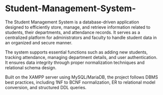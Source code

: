 # Student-Management-System-
The Student Management System is a database-driven application designed to efficiently store, manage, and retrieve information related to students, their departments, and attendance records. It serves as a centralized platform for administrators and faculty to handle student data in an organized and secure manner.

The system supports essential functions such as adding new students, tracking attendance, managing department details, and user authentication. It ensures data integrity through proper normalization techniques and relational schema design.

Built on the XAMPP server using MySQL/MariaDB, the project follows DBMS best practices, including 1NF to BCNF normalization, ER to relational model conversion, and structured DDL queries.
